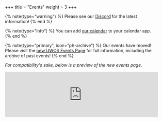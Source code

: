 +++
title = "Events"
weight = 3
+++


{% note(type="warning") %}
Please see our [Discord](https://discord.uwcs.uk) for the latest information!
{% end %}

{% note(type="info") %}
You can add [our calendar](https://events.uwcs.co.uk/uwcs.ics) to your calendar app.
{% end %}

{% note(type="primary", icon="ph-archive") %}
Our events have moved! Please visit the [new UWCS Events Page](https://events.uwcs.co.uk) for full information, including the archive of past events!
{% end %}

*For compatibility's sake, below is a preview of the new events page.*

<iframe src="https:/events.uwcs.co.uk/stardust/" style="border: 0" width="100%" frameborder="0"></iframe>

<script>
    window.addEventListener("message", function(event) {
        if (event.data.type === "setHeight") {
            document.querySelector("iframe").style.height = event.data.height + "px";
        }
    });
</script>